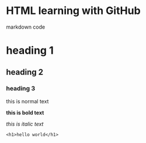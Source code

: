 <h1>HTML learning with GitHub</h1>

markdown code

# heading 1

## heading 2

### heading 3

this is normal text

**this is bold text**

_this is italic text_

```show html code
<h1>hello world</h1>
```